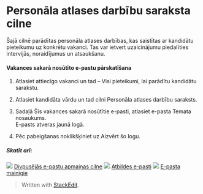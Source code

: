 # Personāla atlases darbību saraksta cilne

Šajā cilnē parādītas personāla atlases darbības, kas saistītas ar kandidātu pieteikumu uz konkrētu vakanci. Tas var ietvert uzaicinājumu piedalīties intervijās, noraidījumus un atsaukšanu.

#### Vakances sakarā nosūtīto e-pastu pārskatīšana

1.  Atlasiet attiecīgo vakanci un tad –  Visi pieteikumi, lai parādītu kandidātu sarakstu.
2.  Atlasiet kandidāta vārdu un tad cilni  Personāla atlases darbību saraksts.
3.  Sadaļā  Šīs vakances sakarā nosūtītie e-pasti, atlasiet e-pasta  Temata nosaukums.  
    E-pasts atveras jaunā logā.  
    
4.  Pēc pabeigšanas noklikšķiniet uz  Aizvērt šo logu.

##### Skatīt arī:

![](../Resources/Images/icon-document-link.png)  [Divpusējās e-pastu apmaiņas cilne](two_way_email_tab.htm)
![](../Resources/Images/icon-document-link.png)  [Atbildes e-pasti](response_emails.htm)
![](../Resources/Images/icon-document-link.png)  [E-pasta mainīgie](email_variables.htm)


> Written with [StackEdit](https://stackedit.io/).
<!--stackedit_data:
eyJoaXN0b3J5IjpbLTE3MTI0NDU0NDldfQ==
-->